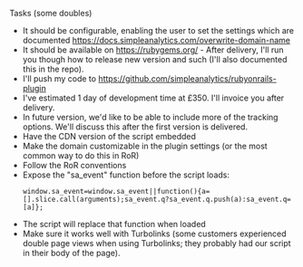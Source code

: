 Tasks (some doubles)

- It should be configurable, enabling the user to set the settings which are documented https://docs.simpleanalytics.com/overwrite-domain-name
- It should be available on https://rubygems.org/ - After delivery, I'll run you though how to release new version and such (I'll also documented this in the repo).
- I'll push my code to https://github.com/simpleanalytics/rubyonrails-plugin
- I've estimated 1 day of development time at £350. I'll invoice you after delivery.
- In future version, we'd like to be able to include more of the tracking options. We'll discuss this after the first version is delivered.
- Have the CDN version of the script embedded
- Make the domain customizable in the plugin settings (or the most common way to do this in RoR)
- Follow the RoR conventions
- Expose the "sa_event" function before the script loads:
    ```
    window.sa_event=window.sa_event||function(){a=[].slice.call(arguments);sa_event.q?sa_event.q.push(a):sa_event.q=[a]};
    ```
- The script will replace that function when loaded
- Make sure it works well with Turbolinks (some customers experienced double page views when using Turbolinks; they probably had our script in their body of the page).
